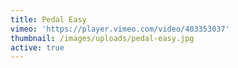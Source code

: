 ```yaml
---
title: Pedal Easy
vimeo: 'https://player.vimeo.com/video/403353037'
thumbnail: /images/uploads/pedal-easy.jpg
active: true
---
```

